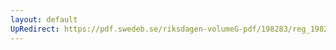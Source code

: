 ```yaml
---
layout: default
UpRedirect: https://pdf.swedeb.se/riksdagen-volumeG-pdf/198283/reg_198283__reg_02/reg_198283__reg_02_0063.pdf
---
```

